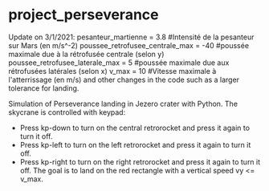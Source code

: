 # project_perseverance
Update on 3/1/2021:
pesanteur_martienne = 3.8 #Intensité de la pesanteur sur Mars (en m/s^-2)
poussee_retrofusee_centrale_max = -40 #poussée maximale due à la rétrofusée centrale (selon y)
poussee_retrofusee_laterale_max = 5 #poussée maximale due aux rétrofusées latérales (selon x)
v_max = 10 #Vitesse maximale à l'atterrissage (en m/s)
and other changes in the code such as a larger tolerance for landing.

Simulation of Perseverance landing in Jezero crater with Python.
The skycrane is controlled with keypad:
- Press kp-down to turn on the central retrorocket and press it again to turn it off.
- Press kp-left to turn on the left retrorocket and press it again to turn it off.
- Press kp-right to turn on the right retrorocket and press it again to turn it off.
The goal is to land on the red rectangle with a vertical speed vy <= v_max.
